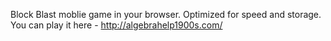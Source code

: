 Block Blast moblie game in your browser. Optimized for speed and storage. You can play it here - http://algebrahelp1900s.com/
